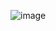 ![image](https://user-images.githubusercontent.com/6263626/105077549-e8379000-5a49-11eb-836f-79d39051918b.png)


